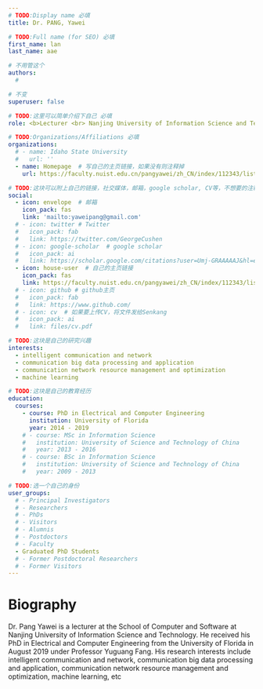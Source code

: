 ```yaml
---
# TODO:Display name 必填
title: Dr. PANG, Yawei

# TODO:Full name (for SEO) 必填
first_name: lan   
last_name: aae

# 不用管这个
authors:
  # 

# 不变
superuser: false

# TODO:这里可以简单介绍下自己 必填
role: <b>Lecturer <br> Nanjing University of Information Science and Technology, Nanjing, China</b>

# TODO:Organizations/Affiliations 必填
organizations:
  # - name: Idaho State University 
  #   url: ''
  - name: Homepage  # 写自己的主页链接，如果没有则注释掉
    url: https://faculty.nuist.edu.cn/pangyawei/zh_CN/index/112343/list/index.htm

# TODO:这块可以附上自己的链接，社交媒体，邮箱，google scholar, CV等，不想要的注释掉即可
social:
  - icon: envelope  # 邮箱
    icon_pack: fas
    link: 'mailto:yaweipang@gmail.com'
  # - icon: twitter # Twitter
  #   icon_pack: fab  
  #   link: https://twitter.com/GeorgeCushen
  # - icon: google-scholar  # google scholar
  #   icon_pack: ai
  #   link: https://scholar.google.com/citations?user=Umj-GRAAAAAJ&hl=en
  - icon: house-user  # 自己的主页链接
    icon_pack: fas
    link: https://faculty.nuist.edu.cn/pangyawei/zh_CN/index/112343/list/index.htm
  # - icon: github # github主页
  #   icon_pack: fab   
  #   link: https://www.github.com/
  # - icon: cv  # 如果要上传CV，将文件发给Senkang
  #   icon_pack: ai
  #   link: files/cv.pdf

# TODO:这块是自己的研究兴趣
interests:
  - intelligent communication and network
  - communication big data processing and application
  - communication network resource management and optimization
  - machine learning

# TODO:这块是自己的教育经历
education:
  courses:
    - course: PhD in Electrical and Computer Engineering
      institution: University of Florida
      year: 2014 - 2019
    # - course: MSc in Information Science 
    #   institution: University of Science and Technology of China
    #   year: 2013 - 2016
    # - course: BSc in Information Science
    #   institution: University of Science and Technology of China
    #   year: 2009 - 2013

# TODO:选一个自己的身份
user_groups:
  # - Principal Investigators
  # - Researchers
  # - PhDs
  # - Visitors
  # - Alumnis
  # - Postdoctors
  # - Faculty
  - Graduated PhD Students
  # - Former Postdoctoral Researchers
  # - Former Visitors
---
```

<!-- TODO:写自己的Biography -->
# Biography
<!-- <p style="text-align:justify">  -->
Dr. Pang Yawei is a lecturer at the School of Computer and Software at Nanjing University of Information Science and Technology. He received his PhD in Electrical and Computer Engineering from the University of Florida in August 2019 under Professor Yuguang Fang. His research interests include intelligent communication and network, communication big data processing and application, communication network resource management and optimization, machine learning, etc


